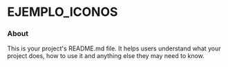 EJEMPLO_ICONOS
==============

### About

This is your project's README.md file. It helps users understand what your
project does, how to use it and anything else they may need to know.